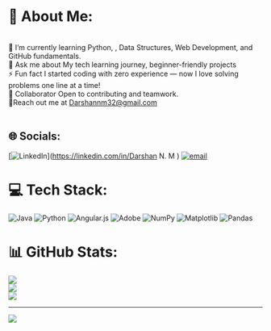 # 💫 About Me:
<br>🌱 I’m currently learning  Python, , Data Structures, Web Development, and GitHub fundamentals.<br>💬 Ask me about  My tech learning journey, beginner-friendly projects<br>⚡ Fun fact  I started coding with zero experience — now I love solving problems one line at a time!<br>🤝 Collaborator  Open to contributing and teamwork.<br>📨Reach out me at Darshannm32@gmail.com<br><br>


## 🌐 Socials:
[![LinkedIn](https://img.shields.io/badge/LinkedIn-%230077B5.svg?logo=linkedin&logoColor=white)](https://linkedin.com/in/Darshan N. M ) [![email](https://img.shields.io/badge/Email-D14836?logo=gmail&logoColor=white)](mailto:Darshannm32@gmail.com) 

# 💻 Tech Stack:
![Java](https://img.shields.io/badge/java-%23ED8B00.svg?style=flat&logo=openjdk&logoColor=white) ![Python](https://img.shields.io/badge/python-3670A0?style=flat&logo=python&logoColor=ffdd54) ![Angular.js](https://img.shields.io/badge/angular.js-%23E23237.svg?style=flat&logo=angularjs&logoColor=white) ![Adobe](https://img.shields.io/badge/adobe-%23FF0000.svg?style=flat&logo=adobe&logoColor=white) ![NumPy](https://img.shields.io/badge/numpy-%23013243.svg?style=flat&logo=numpy&logoColor=white) ![Matplotlib](https://img.shields.io/badge/Matplotlib-%23ffffff.svg?style=flat&logo=Matplotlib&logoColor=black) ![Pandas](https://img.shields.io/badge/pandas-%23150458.svg?style=flat&logo=pandas&logoColor=white)
# 📊 GitHub Stats:
![](https://github-readme-stats.vercel.app/api?username=DarshanInnovates&theme=shadow_blue&hide_border=false&include_all_commits=true&count_private=true)<br/>
![](https://nirzak-streak-stats.vercel.app/?user=DarshanInnovates&theme=shadow_blue&hide_border=false)<br/>
![](https://github-readme-stats.vercel.app/api/top-langs/?username=DarshanInnovates&theme=shadow_blue&hide_border=false&include_all_commits=true&count_private=true&layout=compact)

---
[![](https://visitcount.itsvg.in/api?id=DarshanInnovates&icon=0&color=0)](https://visitcount.itsvg.in)

